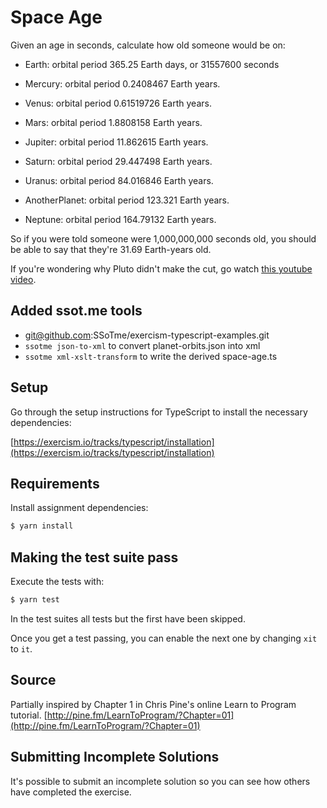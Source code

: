 # Space Age

Given an age in seconds, calculate how old someone would be on:

   - Earth: orbital period 365.25 Earth days, or 31557600 seconds

   - Mercury: orbital period 0.2408467 Earth years.
   - Venus: orbital period 0.61519726 Earth years.
   - Mars: orbital period 1.8808158 Earth years.
   - Jupiter: orbital period 11.862615 Earth years.
   - Saturn: orbital period 29.447498 Earth years.
   - Uranus: orbital period 84.016846 Earth years.
   - AnotherPlanet: orbital period 123.321 Earth years.
   - Neptune: orbital period 164.79132 Earth years.

So if you were told someone were 1,000,000,000 seconds old, you should
be able to say that they're 31.69 Earth-years old.

If you're wondering why Pluto didn't make the cut, go watch [this
youtube video](http://www.youtube.com/watch?v=Z_2gbGXzFbs).

## Added ssot.me tools
 - git@github.com:SSoTme/exercism-typescript-examples.git
 - `ssotme json-to-xml` to convert planet-orbits.json into xml
 - `ssotme xml-xslt-transform` to write the derived space-age.ts

## Setup

Go through the setup instructions for TypeScript to install the necessary
dependencies:

[https://exercism.io/tracks/typescript/installation](https://exercism.io/tracks/typescript/installation)

## Requirements

Install assignment dependencies:

```bash
$ yarn install
```

## Making the test suite pass

Execute the tests with:

```bash
$ yarn test
```

In the test suites all tests but the first have been skipped.

Once you get a test passing, you can enable the next one by changing `xit` to
`it`.

## Source

Partially inspired by Chapter 1 in Chris Pine's online Learn to Program tutorial. [http://pine.fm/LearnToProgram/?Chapter=01](http://pine.fm/LearnToProgram/?Chapter=01)

## Submitting Incomplete Solutions

It's possible to submit an incomplete solution so you can see how others have completed the exercise.